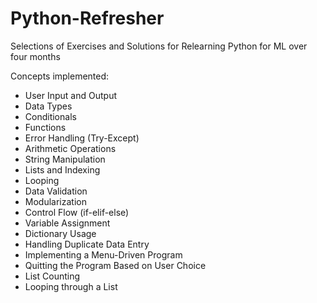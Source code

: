 # Python-Refresher
Selections of Exercises and Solutions for Relearning Python for ML over four months


Concepts implemented:
- User Input and Output
- Data Types
- Conditionals
- Functions
- Error Handling (Try-Except)
- Arithmetic Operations
- String Manipulation
- Lists and Indexing
- Looping
- Data Validation
- Modularization
- Control Flow (if-elif-else)
- Variable Assignment
- Dictionary Usage
- Handling Duplicate Data Entry
- Implementing a Menu-Driven Program
- Quitting the Program Based on User Choice
- List Counting
- Looping through a List
